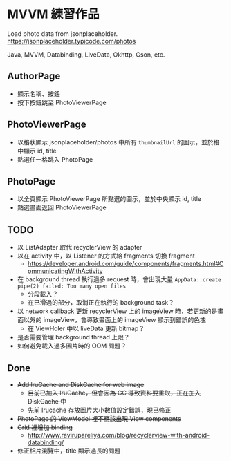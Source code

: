 # MVVM 練習作品

Load photo data from jsonplaceholder.
https://jsonplaceholder.typicode.com/photos

Java, MVVM, Databinding, LiveData, Okhttp, Gson, etc.

## AuthorPage
* 顯示名稱、按鈕
* 按下按鈕跳至 PhotoViewerPage

## PhotoViewerPage
* 以格狀顯示 jsonplaceholder/photos 中所有 ```thumbnailUrl``` 的圖示，並於格中顯示 id, title
* 點選任一格跳入 PhotoPage

## PhotoPage
* 以全頁顯示 PhotoViewerPage 所點選的圖示，並於中央顯示 id, title
* 點選畫面返回 PhotoViewerPage

## TODO
* 以 ListAdapter 取代 recyclerView 的 adapter
* 以在 activity 中，以 Listener 的方式給 fragments 切換 fragment
    * https://developer.android.com/guide/components/fragments.html#CommunicatingWithActivity
* 在 background thread 執行過多 request 時，會出現大量 ```AppData::create pipe(2) failed: Too many open files```
    * 分段載入？
    * 在已滑過的部分，取消正在執行的 background task？
* 以 network callback 更新 recyclerView 上的 imageView 時，若更新的是畫面以外的 imageView，會導致畫面上的 imageView 顯示到錯誤的色塊
    * 在 ViewHoler 中以 liveData 更新 bitmap？
* 是否需要管理 background thread 上限？
* 如何避免載入過多圖片時的 OOM 問題？

## Done
* ~~Add lruCache and DiskCache for web image~~
    * ~~目前已加入 lruCache，但會因為 GC 導致資料要重取，正在加入 DiskCache 中~~
    * 先前 lrucache 存放圖片大小數值設定錯誤，現已修正
* ~~PhotoPage 的 ViewModel 裡不應該出現 View components~~
* ~~Grid 裡增加 binding~~
    * http://www.ravirupareliya.com/blog/recyclerview-with-android-databinding/
* ~~修正相片瀏覽中，title 顯示過長的問題~~
